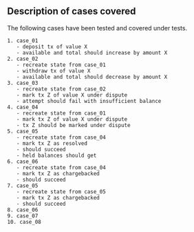 ## Description of cases covered

The following cases have been tested and covered under tests.

    1. case_01
       - deposit tx of value X
       - available and total should increase by amount X
    2. case_02
       - recreate state from case_01
       - withdraw tx of value X
       - available and total should decrease by amount X
    3. case_03
       - recreate state from case_02
       - mark tx Z of value X under dispute
       - attempt should fail with insufficient balance
    4. case_04
       - recreate state from case_01
       - mark tx Z of value X under dispute
       - tx Z should be marked under dispute    
    5. case_05
       - recreate state from case_04
       - mark tx Z as resolved
       - should succeed
       - held balances should get 
    6. case_06
       - recreate state from case_04
       - mark tx Z as chargebacked
       - should succeed
    7. case_05
       - recreate state from case_05
       - mark tx Z as chargebacked
       - should succeed
    8. case_06
    9. case_07
    10. case_08
